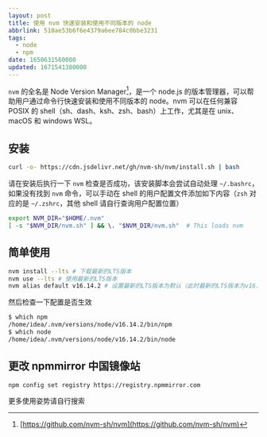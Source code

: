 ```yaml
---
layout: post
title: 使用 nvm 快速安装和使用不同版本的 node
abbrlink: 510ae53b6f6e4379a6ee784c0bbe3231
tags:
  - node
  - npm
date: 1650631560000
updated: 1671541380000
---
```

`nvm` 的全名是 Node Version Manager[^1]，是一个 node.js 的版本管理器，可以帮助用户通过命令行快速安装和使用不同版本的 node。nvm 可以在任何兼容 POSIX 的 shell（sh、dash、ksh、zsh、bash）上工作，尤其是在 unix、macOS 和 windows WSL。

## 安装

```bash
curl -o- https://cdn.jsdelivr.net/gh/nvm-sh/nvm/install.sh | bash
```

请在安装后执行一下 `nvm` 检查是否成功，该安装脚本会尝试自动处理 `~/.bashrc`，如果没有找到 `nvm` 命令，可以手动在 shell 的用户配置文件添加如下内容（`zsh` 对应的是 `~/.zshrc`，其他 shell 请自行查询用户配置位置）

```bash
export NVM_DIR="$HOME/.nvm"
[ -s "$NVM_DIR/nvm.sh" ] && \. "$NVM_DIR/nvm.sh"  # This loads nvm
```

## 简单使用

```bash
nvm install --lts # 下载最新的LTS版本
nvm use --lts # 使用最新的LTS版本
nvm alias default v16.14.2 # 设置最新的LTS版本为默认（此时最新的LTS版本为v16.14.2）
```

然后检查一下配置是否生效

```bash
$ which npm
/home/idea/.nvm/versions/node/v16.14.2/bin/npm
$ which node
/home/idea/.nvm/versions/node/v16.14.2/bin/node
```

## 更改 npmmirror 中国镜像站

```bash
npm config set registry https://registry.npmmirror.com
```

更多使用姿势请自行搜索

[^1]: [https://github.com/nvm-sh/nvm](https://github.com/nvm-sh/nvm)

